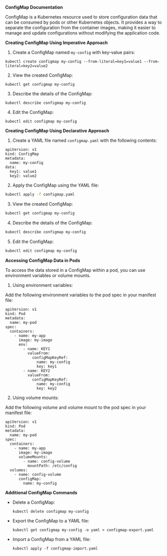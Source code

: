 **ConfigMap Documentation**

ConfigMap is a Kubernetes resource used to store configuration data that can be consumed by pods or other Kubernetes objects. It provides a way to separate the configuration from the container images, making it easier to manage and update configurations without modifying the application code.

**Creating ConfigMap Using Imperative Approach**

1. Create a ConfigMap named `my-config` with key-value pairs:

```
kubectl create configmap my-config --from-literal=key1=value1 --from-literal=key2=value2
```

2. View the created ConfigMap:

```
kubectl get configmap my-config
```

3. Describe the details of the ConfigMap:

```
kubectl describe configmap my-config
```

4. Edit the ConfigMap:

```
kubectl edit configmap my-config
```

**Creating ConfigMap Using Declarative Approach**

1. Create a YAML file named `configmap.yaml` with the following contents:

```
apiVersion: v1
kind: ConfigMap
metadata:
  name: my-config
data:
  key1: value1
  key2: value2
```

2. Apply the ConfigMap using the YAML file:

```bash
kubectl apply -f configmap.yaml
```

3. View the created ConfigMap:

```bash
kubectl get configmap my-config
```

4. Describe the details of the ConfigMap:

```bash
kubectl describe configmap my-config
```

5. Edit the ConfigMap:

```bash
kubectl edit configmap my-config
```

**Accessing ConfigMap Data in Pods**

To access the data stored in a ConfigMap within a pod, you can use environment variables or volume mounts.

1. Using environment variables:

Add the following environment variables to the pod spec in your manifest file:

```
apiVersion: v1
kind: Pod
metadata:
  name: my-pod
spec:
  containers:
    - name: my-app
      image: my-image
      env:
        - name: KEY1
          valueFrom:
            configMapKeyRef:
              name: my-config
              key: key1
        - name: KEY2
          valueFrom:
            configMapKeyRef:
              name: my-config
              key: key2
```

2. Using volume mounts:

Add the following volume and volume mount to the pod spec in your manifest file:

```
apiVersion: v1
kind: Pod
metadata:
  name: my-pod
spec:
  containers:
    - name: my-app
      image: my-image
      volumeMounts:
        - name: config-volume
          mountPath: /etc/config
  volumes:
    - name: config-volume
      configMap:
        name: my-config
```

**Additional ConfigMap Commands**

- Delete a ConfigMap:
  ```
  kubectl delete configmap my-config
  ```

- Export the ConfigMap to a YAML file:
  ```
  kubectl get configmap my-config -o yaml > configmap-export.yaml
  ```

- Import a ConfigMap from a YAML file:
  ```
  kubectl apply -f configmap-import.yaml
  ```